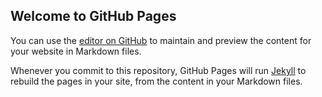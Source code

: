 ## Welcome to GitHub Pages

You can use the [editor on GitHub](https://github.com/Sridhar98/Sridhar98.github.io/edit/master/index.md) to maintain and preview the content for your website in Markdown files.

Whenever you commit to this repository, GitHub Pages will run [Jekyll](https://jekyllrb.com/) to rebuild the pages in your site, from the content in your Markdown files.



